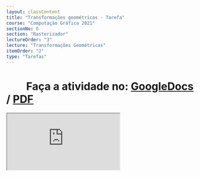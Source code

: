 ```yaml
---
layout: classContent
title: "Transformações geométricas - Tarefa"
course: "Computação Gráfica 2021"
sectionNo: 0
section: "Rasterizador"
lectureOrder: "3"
lecture: "Transformações Geométricas"
itemOrder: "2"
type: "Tarefas"
---
```


# &nbsp;&nbsp;&nbsp;&nbsp;&nbsp;&nbsp;&nbsp;&nbsp;Faça a atividade no: [GoogleDocs](https://docs.google.com/document/d/1z5l34Vvd4waC17kVc65sSCBZpGnlo3Mt/copy?usp=sharing&ouid=116972197927145487361&rtpof=true&sd=true) / [PDF](https://docs.google.com/document/d/1z5l34Vvd4waC17kVc65sSCBZpGnlo3Mt/export?format=pdf&usp=sharing&ouid=116972197927145487361&rtpof=true&sd=true)

<iframe src="https://docs.google.com/document/d/1z5l34Vvd4waC17kVc65sSCBZpGnlo3Mt/preview"></iframe>